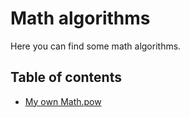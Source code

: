 # Math algorithms

Here you can find some math algorithms.

## Table of contents

- [My own Math.pow](./pow/README.md)
